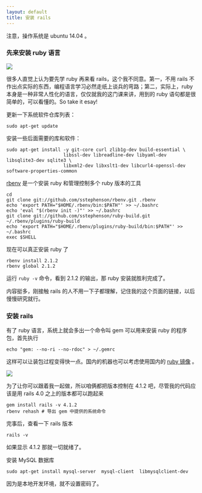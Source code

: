 ```yaml
---
layout: default
title: 安装 rails
---
```


注意，操作系统是 ubuntu 14.04 。

### 先来安装 ruby 语言

![](http://media.haoduoshipin.com/pic/rails10/ruby.jpeg)

很多人直觉上认为要先学 ruby 再来看 rails，这个我不同意。第一，不用 rails 不作出点实际的东西，编程语言学习必然走纸上谈兵的弯路；第二，实际上，ruby 本身是一种非常人性化的语言，仅仅就我的这门课来讲，用到的 ruby 语句都是很简单的，可以看懂的。So take it esay!

更新一下系统软件仓库列表：

    sudo apt-get update

安装一些后面需要的库和软件：

    sudo apt-get install -y git-core curl zlib1g-dev build-essential \
                         libssl-dev libreadline-dev libyaml-dev libsqlite3-dev sqlite3 \
                         libxml2-dev libxslt1-dev libcurl4-openssl-dev software-properties-common

[rbenv](https://github.com/sstephenson/rbenv) 是一个安装 ruby 和管理控制多个 ruby 版本的工具

    cd
    git clone git://github.com/sstephenson/rbenv.git .rbenv
    echo 'export PATH="$HOME/.rbenv/bin:$PATH"' >> ~/.bashrc
    echo 'eval "$(rbenv init -)"' >> ~/.bashrc
    git clone git://github.com/sstephenson/ruby-build.git ~/.rbenv/plugins/ruby-build
    echo 'export PATH="$HOME/.rbenv/plugins/ruby-build/bin:$PATH"' >> ~/.bashrc
    exec $SHELL

现在可以真正安装 ruby 了

    rbenv install 2.1.2
    rbenv global 2.1.2

运行 `ruby -v` 命令，看到 2.1.2 的输出，那 ruby 安装就胜利完成了。

内容挺多，刚接触 rails 的人不用一下子都理解，记住我的这个页面的链接，以后慢慢研究就行。

### 安装 rails

有了 ruby 语言，系统上就会多出一个命令叫 gem 可以用来安装 ruby 的程序包，首先执行

    echo "gem: --no-ri --no-rdoc" > ~/.gemrc

这样可以让装包过程变得快一点。国内的机器也可以考虑使用国内的 [ruby 镜像](http://ruby.taobao.org/) 。

![](http://media.haoduoshipin.com/pic/rails10/rails.jpeg)

为了让你可以跟着我一起做，所以咱俩都把版本控制在 4.1.2 吧，尽管我的代码应该是用 rails 4.0 之上的版本都可以跑起来

    gem install rails -v 4.1.2
    rbenv rehash # 导出 gem 中提供的系统命令

<!-- bundler 会一并被装上 -->

完事后，查看一下 rails 版本

    rails -v

如果显示 4.1.2 那就一切就绪了。

安装 MySQL 数据库

    sudo apt-get install mysql-server  mysql-client  libmysqlclient-dev

因为是本地开发环境，就不设置密码了。

<!-- update: 今天在 vagrant+ubuntu14.04 中安装 rails 遇到了极大困难
总是 gem install rails 总是报错："SSL error..."
解决方法：翻墙。用 yunti 的那种方式，我自己的 fff 好像不行
改为 ruby.taobao 就会连不上
 -->


